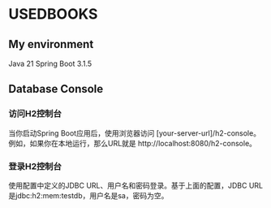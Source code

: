 # USEDBOOKS
## My environment
Java 21
Spring Boot 3.1.5

## Database Console
### 访问H2控制台

当你启动Spring Boot应用后，使用浏览器访问 [your-server-url]/h2-console。例如，如果你在本地运行，那么URL就是 http://localhost:8080/h2-console。

### 登录H2控制台

使用配置中定义的JDBC URL、用户名和密码登录。基于上面的配置，JDBC URL是jdbc:h2:mem:testdb，用户名是sa，密码为空。

